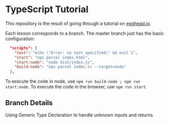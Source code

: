 # TypeScript Tutorial

This repository is the result of going through a tutorial on [egghead.io](https://egghead.io/lessons/typescript-setup-a-typescript-project). 

Each lesson corresponds to a branch. The master branch just has the basic configuration:

```json
  "scripts": {
    "test": "echo \"Error: no test specified\" && exit 1",
    "start": "npx parcel index.html",
    "start:node": "node dist/index.js",
    "build-node": "npx parcel index.ts --target=node"
  },
```

To execute the code in node, use `npm run build-node ; npm run start:node`. To execute the code in the browser, use `npm run start`.

## Branch Details
Using Generic Type Declaration to handle unknown inputs and returns